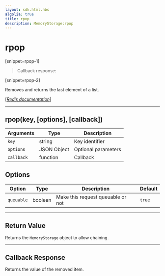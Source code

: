 ```yaml
---
layout: sdk.html.hbs
algolia: true
title: rpop
description: MemoryStorage:rpop
---
```

  

# rpop

[snippet=rpop-1]
> Callback response:

[snippet=rpop-2]

Removes and returns the last element of a list.

[[_Redis documentation_]](https://redis.io/commands/rpop)

---

## rpop(key, [options], [callback])

| Arguments | Type | Description |
|---------------|---------|----------------------------------------|
| `key` | string | Key identifier |
| `options` | JSON Object | Optional parameters |
| `callback` | function | Callback |

## Options

| Option | Type | Description | Default |
|---------------|---------|----------------------------------------|---------|
| `queuable` | boolean | Make this request queuable or not  | ``true`` |
---

## Return Value

Returns the `MemoryStorage` object to allow chaining.

---

## Callback Response

Returns the value of the removed item.

